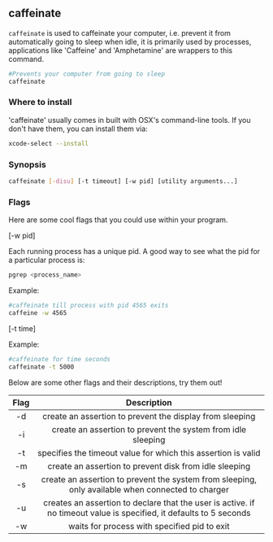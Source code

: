 ---
---

caffeinate
-------

`caffeinate` is used to caffeinate your computer, i.e. prevent it from automatically going to sleep when idle, it is primarily used by processes, applications like 'Caffeine' and 'Amphetamine' are wrappers to this command.

~~~ bash
#Prevents your computer from going to sleep
caffeinate
~~~

<!--more-->

### Where to install

'caffeinate' usually comes in built with OSX's command-line tools. If you don't have them, you can install them via:

~~~ bash
xcode-select --install
~~~

### Synopsis

~~~ bash
caffeinate [-disu] [-t timeout] [-w pid] [utility arguments...]
~~~ 

### Flags

Here are some cool flags that you could use within your program.

[-w pid]


Each running process has a unique pid. A good way to see what the pid for a particular process is:


~~~ bash
pgrep <process_name>
~~~


Example:


~~~ bash
#caffeinate till process with pid 4565 exits
caffeine -w 4565
~~~


[-t time]


Example:


~~~ bash
#caffeinate for time seconds
caffeinate -t 5000
~~~


Below are some other flags and their descriptions, try them out!


|     Flag     |               Description                |
| :----------: | :--------------------------------------: |
|      -d      |  create an assertion to prevent the display from sleeping |
|      -i      |  create an assertion to prevent the system from idle sleeping     |
|      -t      |   specifies the timeout value for which this assertion is valid |
|      -m      | create an assertion to prevent disk from idle sleeping |
|      -s      | create an assertion to prevent the system from sleeping, only available when connected to charger |
|      -u      | creates an assertion to declare that the user is active. if no timeout value is specified, it defaults to 5 seconds |
|      -w      | waits for process with specified pid to exit |

